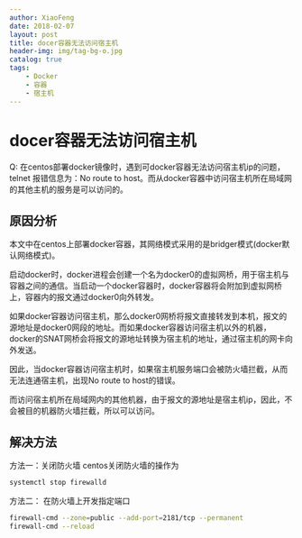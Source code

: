 ```yaml
---
author: XiaoFeng
date: 2018-02-07
layout: post
title: docer容器无法访问宿主机
header-img: img/tag-bg-o.jpg
catalog: true
tags:
    - Docker
    - 容器
    - 宿主机
---
```


# docer容器无法访问宿主机

Q:
在centos部署docker镜像时，遇到可docker容器无法访问宿主机ip的问题，telnet 报错信息为：No route to host。而从docker容器中访问宿主机所在局域网的其他主机的服务是可以访问的。

## 原因分析

本文中在centos上部署docker容器，其网络模式采用的是bridger模式(docker默认网络模式)。

启动docker时，docker进程会创建一个名为docker0的虚拟网桥，用于宿主机与容器之间的通信。当启动一个docker容器时，docker容器将会附加到虚拟网桥上，容器内的报文通过docker0向外转发。

如果docker容器访问宿主机，那么docker0网桥将报文直接转发到本机，报文的源地址是docker0网段的地址。而如果docker容器访问宿主机以外的机器，docker的SNAT网桥会将报文的源地址转换为宿主机的地址，通过宿主机的网卡向外发送。

因此，当docker容器访问宿主机时，如果宿主机服务端口会被防火墙拦截，从而无法连通宿主机，出现No route to host的错误。

而访问宿主机所在局域网内的其他机器，由于报文的源地址是宿主机ip，因此，不会被目的机器防火墙拦截，所以可以访问。

## 解决方法

方法一：关闭防火墙
centos关闭防火墙的操作为

```bash
systemctl stop firewalld
```

方法二： 在防火墙上开发指定端口

```bash
firewall-cmd --zone=public --add-port=2181/tcp --permanent
firewall-cmd --reload
```